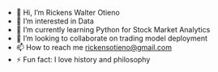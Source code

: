 - 👋 Hi, I’m Rickens Walter Otieno
- 👀 I’m interested in Data
- 🌱 I’m currently learning Python for Stock Market Analytics
- 💞️ I’m looking to collaborate on trading model deployment
- 📫 How to reach me rickensotieno@gmail.com
- ⚡ Fun fact: I love history and philosophy

<!---
RickOti23/RickOti23 is a ✨ special ✨ repository because its `README.md` (this file) appears on your GitHub profile.
You can click the Preview link to take a look at your changes.
--->

